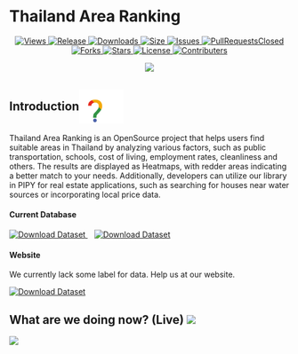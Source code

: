 # Thailand Area Ranking


<p align="center">
  <a href="https://github.com/kang49/thailand_area_ranking/watchers">
    <img src="https://img.shields.io/github/watchers/kang49/thailand_area_ranking?color=%23eab676&style=for-the-badge" alt="Views">
  </a>
  <a href="https://github.com/kang49/thailand_area_ranking/releases">
    <img src="https://img.shields.io/github/release/kang49/thailand_area_ranking.svg?style=for-the-badge&logo=appveyor" alt="Release">
  </a>
  <a href="https://github.com/kang49/thailand_area_ranking/releases">
    <img src="https://img.shields.io/github/downloads/kang49/thailand_area_ranking/total.svg?style=for-the-badge&logo=appveyor" alt="Downloads">
  </a>
  <a href="https://github.com/kang49/thailand_area_ranking">
    <img src="https://img.shields.io/github/repo-size/kang49/thailand_area_ranking.svg?style=for-the-badge&logo=appveyor" alt="Size">
  </a>
  <a href="https://github.com/kang49/thailand_area_ranking/issues">
    <img src="https://img.shields.io/github/issues/kang49/thailand_area_ranking.svg?color=orange&style=for-the-badge&logo=appveyor" alt="Issues">
  </a>
  <a href="https://github.com/kang49/thailand_area_ranking/pulls">
    <img src="https://img.shields.io/github/issues-pr-closed/kang49/thailand_area_ranking.svg?style=for-the-badge&logo=appveyor" alt="PullRequestsClosed">
  <a href="https://github.com/kang49/thailand_area_ranking/forks">
    <img src="https://img.shields.io/github/forks/kang49/thailand_area_ranking?style=for-the-badge" alt="Forks">
  </a>
  <a href="https://github.com/kang49/thailand_area_ranking/stargazers">
    <img src="https://img.shields.io/github/stars/kang49/thailand_area_ranking?color=white&style=for-the-badge" alt="Stars">
  </a>
  <a href="https://github.com/kang49/thailand_area_ranking/blob/main/LICENSE">
    <img src="https://img.shields.io/github/license/kang49/thailand_area_ranking?style=for-the-badge" alt="License">
  </a>
   <a href="https://github.com/kang49/thailand_area_ranking/graphs/contributors">
    <img src="https://img.shields.io/github/contributors/kang49/thailand_area_ranking?color=black&style=for-the-badge" alt="Contributers">
  </a>
</p>
<p align="center">
  <a href="https://github.com/kang49/thailand_area_ranking/graphs/contributors">
    <img src="https://visitor-badge.glitch.me/badge?page_id=kang49.thailand_area_ranking">
  </a>
</p>



<h2 style="display: flex; align-items: center;">Introduction <img src='https://github.com/kang49/thailand_area_ranking/blob/main/assets/img/quest.gif' width="80px"></h2>


<p>
Thailand Area Ranking is an OpenSource project that helps users find suitable areas in Thailand by analyzing various factors, such as public transportation, schools, cost of living, employment rates, cleanliness and others. The results are displayed as Heatmaps, with redder areas indicating a better match to your needs. Additionally, developers can utilize our library in PIPY for real estate applications, such as searching for houses near water sources or incorporating local price data.
</p>

<h4>Current Database</h4>
<a id="dataset-button" href="https://kang49.github.io/thailand_area_ranking/datasets/Data.html" target="_blank">
  <img src="https://cdn-icons-png.flaticon.com/512/603/603156.png" alt="Download Dataset" width="50" height="50">
</a>&nbsp;&nbsp;
<a id="dataset-button" href="https://kang49.github.io/thailand_area_ranking/datasets/data_map.html" target="_blank">
  <img src="https://cdn-icons-png.flaticon.com/512/235/235861.png" alt="Download Dataset" width="50" height="50">
</a>
<h4>Website</h4>
<p>We currently lack some label for data. Help us at our website.</p>
<a id="dataset-button" href="https://tar.tensormik.com" target="_blank">
  <img src="https://publicdomainvectors.org/photos/WWW-Icon-White-on-Grey.png" alt="Download Dataset" width="50" height="50">
</a>

<h2> What are we doing now? (Live) <img src='http://g49ds120j.ddns.net:8083/live_debug_img/status.gif' width="50px"></h2>

<img src="http://g49ds120j.ddns.net:8083/live_debug_img/live_debug_img.png" height="200">
